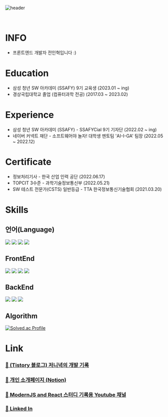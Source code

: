 ![header](https://capsule-render.vercel.app/api?type=waving&color=gradient&height=300&section=header&text=Developer-JEON&20render&fontSize=90)

​

# INFO

- 프론트엔드 개발자 전인혁입니다 :\)
  ​

# Education

- 삼성 청년 SW 아카데미 (SSAFY) 9기 교육생 (2023.01 ~ ing)
- 경상국립대학교 졸업 (컴퓨터과학 전공) (2017.03 ~ 2023.02)

# Experience

- 삼성 청년 SW 아카데미 (SSAFY) - SSAFYCial 9기 기자단 (2022.02 ~ ing)
- 네이버 커넥트 재단 - 소프트웨어야 놀자! 대학생 멘토팀 'AI-I-GA' 팀장 (2022.05 ~ 2022.12)
  ​

# Certificate

- 정보처리기사 - 한국 산업 인력 공단 (2022.06.17)
- TOPCIT 3수준 - 과학기술정보통신부 (2022.05.21)
- SW 테스트 전문가(CSTS) 일반등급 - TTA 한국정보통신기술협회 (2021.03.20)

# Skills

## 언어(Language)

<img src="https://img.shields.io/badge/html5-E34F26?style=for-the-badge&logo=html5&logoColor=black"> <img src="https://img.shields.io/badge/css3-1572B6?style=for-the-badge&logo=css3&logoColor=black"> <img src="https://img.shields.io/badge/JavaScript-F7DF1E?style=for-the-badge&logo=JavaScript&logoColor=black"> <img src="https://img.shields.io/badge/java-F37626?style=for-the-badge&logo=java&logoColor=black">

## FrontEnd

<img src="https://img.shields.io/badge/react-61DAFB?style=for-the-badge&logo=react&logoColor=black"> <img src="https://img.shields.io/badge/react_native-61DAFB?style=for-the-badge&logo=react&logoColor=black"> <img src="https://img.shields.io/badge/redux-764ABC?style=for-the-badge&logo=redux&logoColor=black"> <img src="https://img.shields.io/badge/styled_components-DB7093?style=for-the-badge&logo=styled-components&logoColor=black">

## BackEnd

<img src="https://img.shields.io/badge/mysql-4479A1?style=for-the-badge&logo=mysql&logoColor=black"> <img src="https://img.shields.io/badge/jsp-F37626?style=for-the-badge&logo=jsp&logoColor=black"> <img src="https://img.shields.io/badge/servlet-F37626?style=for-the-badge&logo=servlet&logoColor=black">

## Algorithm
[![Solved.ac Profile](http://mazassumnida.wtf/api/v2/generate_badge?boj=wjs_5025)](https://solved.ac/wjs_5025/)

# Link

### <a href="https://jeon-ny.tistory.com/" target="_blank">🔗 (Tistory 블로그) 저니녁의 개발 기록</a>

### <a href="https://www.notion.so/dev-jeon/Jeonny-ac79d69afb9641cf8866906d7b6bcd41?pvs=4" target="_blank">🔗 개인 소개페이지 (Notion)</a>

### <a href="https://www.youtube.com/channel/UCdUqEj-gmY_sbgHw9iqdSlg" target="_blank">🔗 ModernJS and React 스터디 기록용 Youtube 채널</a>

### <a href="https://www.linkedin.com/in/%EC%9D%B8%ED%98%81-%EC%A0%84-2494a8241/" target="_blank">🔗 Linked In</a>


